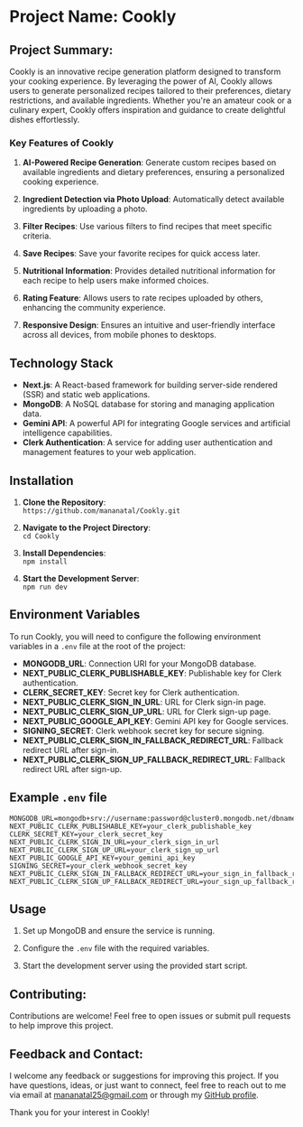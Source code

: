 # Project Name: Cookly 


## Project Summary:
Cookly is an innovative recipe generation platform designed to transform your cooking experience. By leveraging the power of AI, Cookly allows users to generate personalized recipes tailored to their preferences, dietary restrictions, and available ingredients. Whether you're an amateur cook or a culinary expert, Cookly offers inspiration and guidance to create delightful dishes effortlessly.


### Key Features of **Cookly**

1. **AI-Powered Recipe Generation**: Generate custom recipes based on available ingredients and dietary preferences, ensuring a personalized cooking experience.

2. **Ingredient Detection via Photo Upload**: Automatically detect available ingredients by uploading a photo.

3. **Filter Recipes**: Use various filters to find recipes that meet specific criteria.

4. **Save Recipes**: Save your favorite recipes for quick access later.

5. **Nutritional Information**: Provides detailed nutritional information for each recipe to help users make informed choices.

6. **Rating Feature**: Allows users to rate recipes uploaded by others, enhancing the community experience.

7. **Responsive Design**: Ensures an intuitive and user-friendly interface across all devices, from mobile phones to desktops.


## Technology Stack

- **Next.js**: A React-based framework for building server-side rendered (SSR) and static web applications.
- **MongoDB**: A NoSQL database for storing and managing application data.
- **Gemini API**: A powerful API for integrating Google services and artificial intelligence capabilities.
- **Clerk Authentication**: A service for adding user authentication and management features to your web application.



## Installation
1. **Clone the Repository**:  
   `https://github.com/mananatal/Cookly.git`

2. **Navigate to the Project Directory**:  
   `cd Cookly`

3. **Install Dependencies**:  
   `npm install`

4. **Start the Development Server**:  
   `npm run dev`



## Environment Variables

To run Cookly, you will need to configure the following environment variables in a `.env` file at the root of the project:

- **MONGODB_URL**: Connection URI for your MongoDB database.
- **NEXT_PUBLIC_CLERK_PUBLISHABLE_KEY**: Publishable key for Clerk authentication.
- **CLERK_SECRET_KEY**: Secret key for Clerk authentication.
- **NEXT_PUBLIC_CLERK_SIGN_IN_URL**: URL for Clerk sign-in page.
- **NEXT_PUBLIC_CLERK_SIGN_UP_URL**: URL for Clerk sign-up page.
- **NEXT_PUBLIC_GOOGLE_API_KEY**: Gemini API key for Google services.
- **SIGNING_SECRET**: Clerk webhook secret key for secure signing.
- **NEXT_PUBLIC_CLERK_SIGN_IN_FALLBACK_REDIRECT_URL**: Fallback redirect URL after sign-in.
- **NEXT_PUBLIC_CLERK_SIGN_UP_FALLBACK_REDIRECT_URL**: Fallback redirect URL after sign-up.


## Example `.env` file

```plaintext
MONGODB_URL=mongodb+srv://username:password@cluster0.mongodb.net/dbname
NEXT_PUBLIC_CLERK_PUBLISHABLE_KEY=your_clerk_publishable_key
CLERK_SECRET_KEY=your_clerk_secret_key
NEXT_PUBLIC_CLERK_SIGN_IN_URL=your_clerk_sign_in_url
NEXT_PUBLIC_CLERK_SIGN_UP_URL=your_clerk_sign_up_url
NEXT_PUBLIC_GOOGLE_API_KEY=your_gemini_api_key
SIGNING_SECRET=your_clerk_webhook_secret_key
NEXT_PUBLIC_CLERK_SIGN_IN_FALLBACK_REDIRECT_URL=your_sign_in_fallback_redirect_url
NEXT_PUBLIC_CLERK_SIGN_UP_FALLBACK_REDIRECT_URL=your_sign_up_fallback_redirect_url
```

## Usage

1. Set up MongoDB and ensure the service is running.

2. Configure the `.env` file with the required variables.

3. Start the development server using the provided start script.



## Contributing:
Contributions are welcome! Feel free to open issues or submit pull requests to help improve this project.

## Feedback and Contact:
I welcome any feedback or suggestions for improving this project. If you have questions, ideas, or just want to connect, feel free to reach out to me via email at [mananatal25@gmail.com](mailto:mananatal25@gmail.com) or through my [GitHub profile](https://github.com/mananatal).

Thank you for your interest in Cookly!

